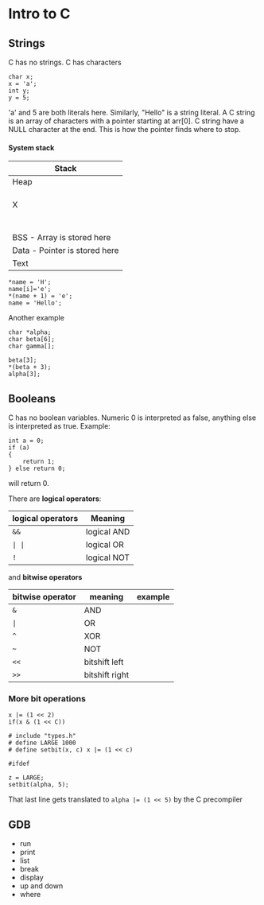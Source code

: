 # Intro to C

## Strings

C has no strings. C has characters

``` 
char x;
x = 'a';
int y;
y = 5;
```

'a' and 5 are both literals here. Similarly, "Hello" is a string
literal.
A C string is an array of characters with a pointer starting at arr[0].
C string have a NULL character at the end. This is how the pointer finds where to stop.

#### System stack

|**Stack**|
|-----|
|Heap|
|<br/>X<br/><br/><br/>|
|BSS - Array is stored here|
|Data - Pointer is stored here|
|Text|

``` 
*name = 'H';
name[i]='e';
*(name + 1) = 'e';
name = 'Hello';
```

Another example

``` 
char *alpha;
char beta[6];
char gamma[];

beta[3];
*(beta + 3);
alpha[3];
```

## Booleans

C has no boolean variables. Numeric 0 is interpreted as false, anything else is interpreted as true. Example:

``` 
int a = 0;
if (a)
{
    return 1;
} else return 0;
```

will return 0.

There are **logical operators**:

| logical operators| Meaning|
|-------|---|
| `&&` | logical AND |
| <code>&#124; &#124; </code> |logical OR|
| `!` | logical NOT|

and **bitwise operators**

|bitwise operator|meaning| example|
|----|-----|---|
| `&` | AND |
|<code>&#124; </code> | OR |
| `^` | XOR |
| `~` | NOT |
| `<<` | bitshift left|
| `>>` | bitshift right|

### More bit operations

```
x |= (1 << 2)
if(x & (1 << C))

# include "types.h"
# define LARGE 1000
# define setbit(x, c) x |= (1 << c)

#ifdef

z = LARGE;
setbit(alpha, 5);
```
That last line gets translated to `alpha |= (1 << 5)` by the C precompiler

## GDB
- run
- print
- list
- break
- display
- up and down
- where